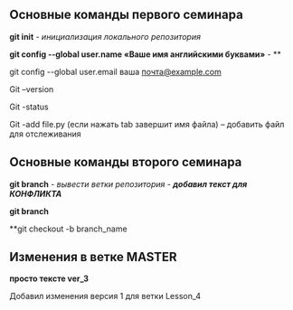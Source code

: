 ## Основные команды первого семинара

**git init** - *инициализация локального репозитория*

**git config --global user.name «Ваше имя английскими буквами»** - **

git config --global user.email ваша почта@example.com

Git –version

Git -status

Git -add file.py (если нажать tab завершит имя файла) – добавить файл для отслеживания 

## Основные команды второго семинара

**git branch** - *вывести ветки репозитория* - ***добавил текст для КОНФЛИКТА***

**git branch** 

**git checkout -b branch_name

## Изменения в ветке MASTER

**просто тексте ver_3**

Добавил изменения версия 1 для ветки Lesson_4
